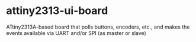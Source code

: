 # attiny2313-ui-board
ATtiny2313A-based board that polls buttons, encoders, etc., and makes the events available via UART and/or SPI (as master or slave)
